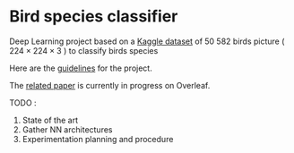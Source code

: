 # Bird species classifier
Deep Learning project based on a [Kaggle dataset](https://www.kaggle.com/gpiosenka/100-bird-species) of 50 582 birds picture ( $224 \times 224 \times 3$ ) to classify birds species

Here are the [guidelines](https://centralesupelec.edunao.com/pluginfile.php/171469/course/section/25973/intro_projets.pdf) for the project.

The [related paper](https://www.overleaf.com/project/61d1add68f5dca5cc5560cb5) is currently in progress on Overleaf.

TODO :
1. State of the art
2. Gather NN architectures
3. Experimentation planning and procedure
